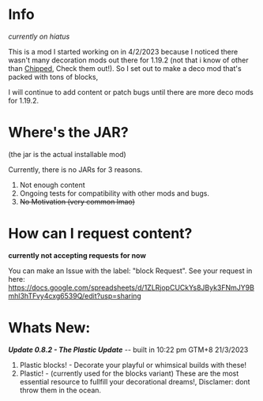 # Info

*currently on hiatus*

This is a mod I started working on in 4/2/2023 because I noticed there
wasn't many decoration mods out there for 1.19.2 (not that i know of other than [Chipped](https://modrinth.com/mod/chipped), Check them out!).
So I set out to make a deco mod that's packed with tons of blocks,

I will continue to add content or patch bugs until there are more deco
mods for 1.19.2.


# Where's the JAR?
(the jar is the actual installable mod)

Currently, there is no JARs for 3 reasons.

1. Not enough content
2. Ongoing tests for compatibility with other mods and bugs.
3. ~~No Motivation (very common lmao)~~

# How can I request content?
**currently not accepting requests for now**

You can make an Issue with the label: "block Request".
See your request in here: https://docs.google.com/spreadsheets/d/1ZLRjopCUCkYs8JByk3FNmJY9Bmhl3hTFvy4cxg6539Q/edit?usp=sharing

# Whats New:

**_Update 0.8.2 - The Plastic Update_** -- built in 10:22 pm GTM+8 21/3/2023

1. Plastic blocks! - Decorate your playful or whimsical builds with these!
2. Plastic! - (currently used for the blocks variant) These are the most essential resource to fullfill your decorational dreams!, Disclamer: dont throw them in the ocean.
